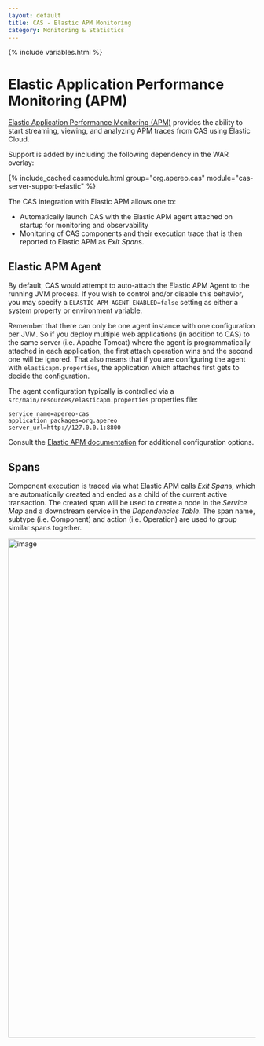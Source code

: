```yaml
---
layout: default
title: CAS - Elastic APM Monitoring
category: Monitoring & Statistics
---
```


{% include variables.html %}

# Elastic Application Performance Monitoring (APM)

[Elastic Application Performance Monitoring (APM)](https://www.elastic.co/observability/application-performance-monitoring) provides the ability
to start streaming, viewing, and analyzing APM traces from CAS using Elastic Cloud.

Support is added by including the following dependency in the WAR overlay:

{% include_cached casmodule.html group="org.apereo.cas" module="cas-server-support-elastic" %}

The CAS integration with Elastic APM allows one to:

- Automatically launch CAS with the Elastic APM agent attached on startup for monitoring and observability
- Monitoring of CAS components and their execution trace that is then reported to Elastic APM as *Exit Span*s.
               
## Elastic APM Agent

By default, CAS would attempt to auto-attach the Elastic APM Agent to the running JVM process. If you wish to control and/or
disable this behavior, you may specify a `ELASTIC_APM_AGENT_ENABLED=false` setting as either a system property or environment variable.

Remember that there can only be one agent instance with one configuration per JVM. 
So if you deploy multiple web applications (in addition to CAS) to the same server (i.e. Apache Tomcat) 
where the agent is programmatically attached in each application, the first attach operation wins and the second one will be ignored. 
That also means that if you are configuring the agent with `elasticapm.properties`, the application which attaches first gets to decide the configuration. 

The agent configuration typically is controlled via a `src/main/resources/elasticapm.properties` properties file:    
             
```properties
service_name=apereo-cas
application_packages=org.apereo
server_url=http://127.0.0.1:8800
```
   
Consult the [Elastic APM documentation](https://www.elastic.co/guide/en/apm/agent/java/current/configuration.html) 
for additional configuration options.
  
## Spans

Component execution is traced via what Elastic APM calls *Exit Span*s, which are automatically 
created and ended as a child of the current active transaction. The created span will be used to create a node in the *Service Map* 
and a downstream service in the *Dependencies Table*. The span name, subtype (i.e. Component) and action (i.e. Operation) 
are used to group similar spans together.

<img width="1016" alt="image" src="https://user-images.githubusercontent.com/1205228/234508491-525aee39-440c-4ba1-8e25-19723027c032.png">
